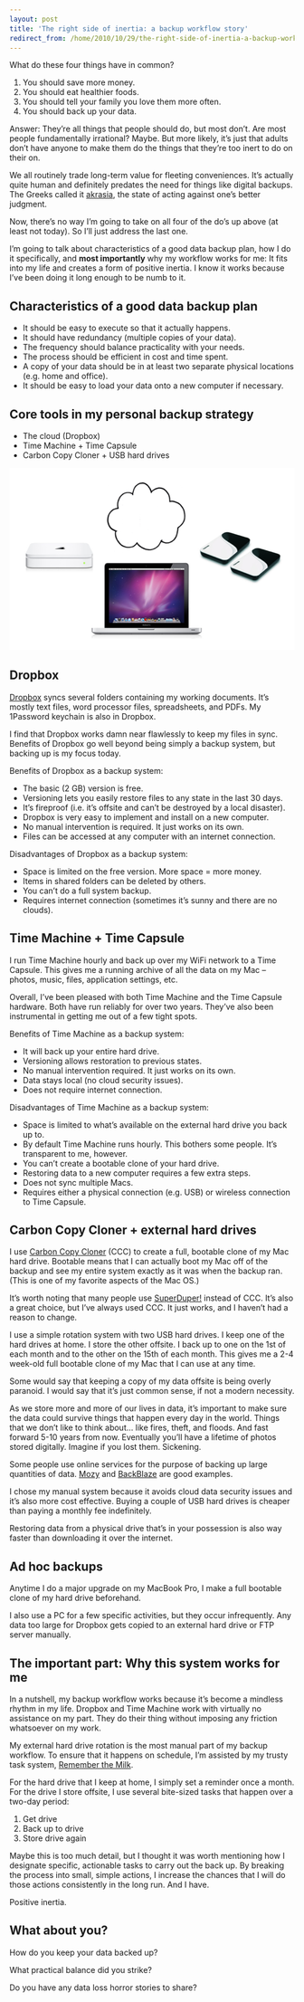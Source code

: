 ```yaml
---
layout: post
title: 'The right side of inertia: a backup workflow story'
redirect_from: /home/2010/10/29/the-right-side-of-inertia-a-backup-workflow-story/index.html
---
```

<p>What do these four things have in common?
<ol>
<li>You should save more money.</li>
<li>You should eat healthier foods.</li>
<li>You should tell your family you love them more often.</li>
<li>You should back up your data.</li>
</ol>
<p>Answer: They’re all things that people should do, but most don’t. Are most people fundamentally irrational? Maybe. But more likely, it’s just that adults don’t have anyone to make them do the things that they’re too inert to do on their on.</p>
<p>We all routinely trade long-term value for fleeting conveniences. It’s actually quite human and definitely predates the need for things like digital backups. The Greeks called it <a href="http://en.wikipedia.org/wiki/Akrasia">akrasia</a>, the state of acting against one’s better judgment.</p>
<p>Now, there’s no way I’m going to take on all four of the do’s up above (at least not today). So I’ll just address the last one.</p>
<p>I’m going to talk about characteristics of a good data backup plan, how I do it specifically, and <strong>most importantly</strong> why my workflow works for me: It fits into my life and creates a form of positive inertia. I know it works because I’ve been doing it long enough to be numb to it.</p>
<h2 id="characteristicsofagooddatabackupplan">Characteristics of a good data backup plan</h2>
<ul>
<li>It should be easy to execute so that it actually happens.</li>
<li>It should have redundancy (multiple copies of your data).</li>
<li>The frequency should balance practicality with your needs.</li>
<li>The process should be efficient in cost and time spent.</li>
<li>A copy of your data should be in at least two separate physical locations (e.g. home and office).</li>
<li>It should be easy to load your data onto a new computer if necessary.</li>
</ul>
<h2 id="coretoolsinmypersonalbackupstrategy">Core tools in my personal backup strategy</h2>
<ul>
<li>The cloud (Dropbox)</li>
<li>Time Machine + Time Capsule</li>
<li>Carbon Copy Cloner + USB hard drives</li>
</ul>
<p><a href="/img/backup-system-pe.png"><img class="aligncenter size-full wp-image-1889" title="backup-system-pe" src="/img/backup-system-pe.png" alt="" width="585" height="322" /></a></p>
<h2 id="dropbox">Dropbox</h2>
<p><a href="http://www.dropbox.com">Dropbox</a> syncs several folders containing my working documents.  It’s mostly text files, word processor files, spreadsheets, and PDFs. My 1Password keychain is also in Dropbox.</p>
<p>I find that Dropbox works damn near flawlessly to keep my files in sync. Benefits of Dropbox go well beyond being simply a backup system, but backing up is my focus today.</p>
<p>Benefits of Dropbox as a backup system:</p>
<ul>
<li>The basic (2 GB) version is free.</li>
<li>Versioning lets you easily restore files to any state in the last 30 days.</li>
<li>It’s fireproof (i.e. it’s offsite and can’t be destroyed by a local disaster).</li>
<li>Dropbox is very easy to implement and install on a new computer.</li>
<li>No manual intervention is required. It just works on its own.</li>
<li>Files can be accessed at any computer with an internet connection.</li>
</ul>
<p>Disadvantages of Dropbox as a backup system:</p>
<ul>
<li>Space is limited on the free version. More space = more money.</li>
<li>Items in shared folders can be deleted by others.</li>
<li>You can’t do a full system backup.</li>
<li>Requires internet connection (sometimes it’s sunny and there are no clouds).</li>
</ul>
<h2 id="timemachinetimecapsule">Time Machine + Time Capsule</h2>
<p>I run Time Machine hourly and back up over my WiFi network to a Time Capsule.  This gives me a running archive of all the data on my Mac – photos, music, files, application settings, etc.</p>
<p>Overall, I’ve been pleased with both Time Machine and the Time Capsule hardware. Both have run reliably for over two years. They’ve also been instrumental in getting me out of a few tight spots.</p>
<p>Benefits of Time Machine as a backup system:</p>
<ul>
<li>It will back up your entire hard drive.</li>
<li>Versioning allows restoration to previous states.</li>
<li>No manual intervention required. It just works on its own.</li>
<li>Data stays local (no cloud security issues).</li>
<li>Does not require internet connection.</li>
</ul>
<p>Disadvantages of Time Machine as a backup system:</p>
<ul>
<li>Space is limited to what’s available on the external hard drive you back up to.</li>
<li>By default Time Machine runs hourly. This bothers some people. It’s transparent to me, however.</li>
<li>You can’t create a bootable clone of your hard drive.</li>
<li>Restoring data to a new computer requires a few extra steps.</li>
<li>Does not sync multiple Macs.</li>
<li>Requires either a physical connection (e.g. USB) or wireless connection to Time Capsule.</li>
</ul>
<h2 id="carboncopyclonerexternalharddrives">Carbon Copy Cloner + external hard drives</h2>
<p>I use <a href="http://www.bombich.com/">Carbon Copy Cloner</a> (CCC) to create a full, bootable clone of my Mac hard drive.  Bootable means that I can actually boot my Mac off of the backup and see my entire system exactly as it was when the backup ran. (This is one of my favorite aspects of the Mac OS.)</p>
<p>It’s worth noting that many people use <a href="http://www.shirt-pocket.com/SuperDuper/">SuperDuper!</a> instead of CCC. It’s also a great choice, but I’ve always used CCC. It just works, and I haven’t had a reason to change.</p>
<p>I use a simple rotation system with two USB hard drives. I keep one of the hard drives at home.  I store the other offsite.  I back up to one on the 1st of each month and to the other on the 15th of each month. This gives me a 2-4 week-old full bootable clone of my Mac that I can use at any time.</p>
<p>Some would say that keeping a copy of my data offsite is being overly paranoid. I would say that it’s just common sense, if not a modern necessity.</p>
<p>As we store more and more of our lives in data, it’s important to make sure the data could survive things that happen every day in the world. Things that we don’t like to think about… like fires, theft, and floods. And fast forward 5-10 years from now. Eventually you’ll have a lifetime of photos stored digitally.  Imagine if you lost them. Sickening.</p>
<p>Some people use online services for the purpose of backing up large quantities of data. <a href="http://mozy.com">Mozy</a> and <a href="http://www.backblaze.com">BackBlaze</a> are good examples.</p>
<p>I chose my manual system because it avoids cloud data security issues and it’s also more cost effective. Buying a couple of USB hard drives is cheaper than paying a monthly fee indefinitely.</p>
<p>Restoring data from a physical drive that’s in your possession is also way faster than downloading it over the internet.</p>
<h2 id="adhocbackups">Ad hoc backups</h2>
<p>Anytime I do a major upgrade on my MacBook Pro, I make a full bootable clone of my hard drive beforehand.</p>
<p>I also use a PC for a few specific activities, but they occur infrequently.  Any data too large for Dropbox gets copied to an external hard drive or FTP server manually.</p>
<h2 id="theimportantpart:whythissystemworksforme">The important part: Why this system works for me</h2>
<p>In a nutshell, my backup workflow works because it’s become a mindless rhythm in my life. Dropbox and Time Machine work with virtually no assistance on my part. They do their thing without imposing any friction whatsoever on my work.</p>
<p>My external hard drive rotation is the most manual part of my backup workflow. To ensure that it happens on schedule, I’m assisted by my trusty task system, <a href="http://www.rememberthemilk.com">Remember the Milk</a>.</p>
<p>For the hard drive that I keep at home, I simply set a reminder once a month. For the drive I store offsite, I use several bite-sized tasks that happen over a two-day period:</p>
<ol>
<li>Get drive</li>
<li>Back up to drive</li>
<li>Store drive again</li>
</ol>
<p>Maybe this is too much detail, but I thought it was worth mentioning how I designate specific, actionable tasks to carry out the back up. By breaking the process into small, simple actions, I increase the chances that I will do those actions consistently in the long run.  And I have.</p>
<p>Positive inertia.</p>
<h2 id="whataboutyou">What about you?</h2>
<p>How do you keep your data backed up?</p>
<p>What practical balance did you strike?</p>
<p>Do you have any data loss horror stories to share?</p>
